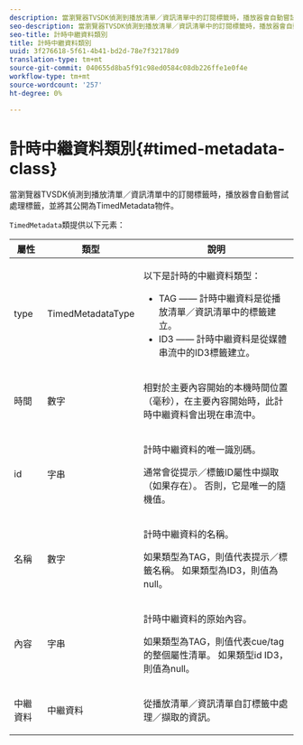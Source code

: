 ```yaml
---
description: 當瀏覽器TVSDK偵測到播放清單／資訊清單中的訂閱標籤時，播放器會自動嘗試處理標籤，並將其公開為TimedMetadata物件。
seo-description: 當瀏覽器TVSDK偵測到播放清單／資訊清單中的訂閱標籤時，播放器會自動嘗試處理標籤，並將其公開為TimedMetadata物件。
seo-title: 計時中繼資料類別
title: 計時中繼資料類別
uuid: 3f276618-5f61-4b41-bd2d-78e7f32178d9
translation-type: tm+mt
source-git-commit: 040655d8ba5f91c98ed0584c08db226ffe1e0f4e
workflow-type: tm+mt
source-wordcount: '257'
ht-degree: 0%

---
```



# 計時中繼資料類別{#timed-metadata-class}

當瀏覽器TVSDK偵測到播放清單／資訊清單中的訂閱標籤時，播放器會自動嘗試處理標籤，並將其公開為TimedMetadata物件。

`TimedMetadata`類提供以下元素：

<table id="table_5827A0626EDC45F68DC3E7644F3EFF69"> 
 <thead> 
  <tr> 
   <th colname="col1" class="entry"> 屬性 </th> 
   <th colname="col02" class="entry"> 類型 </th> 
   <th colname="col2" class="entry"> 說明 </th> 
  </tr>
 </thead>
 <tbody> 
  <tr> 
   <td colname="col1"> <p>type </p> </td> 
   <td colname="col02"> <p><span class="codeph"> TimedMetadataType</span> </p> </td> 
   <td colname="col2"> <p>以下是計時的中繼資料類型： 
     <ul id="ul_E79C375A54C64BF09A927EE8983E98E3"> 
      <li id="li_F1907521CDBE47E282A87AF0A7A1477A">TAG —— 計時中繼資料是從播放清單／資訊清單中的標籤建立。 </li> 
      <li id="li_5B0C0B0F247144709F86E6654A5AB500">ID3 —— 計時中繼資料是從媒體串流中的ID3標籤建立。 </li> 
     </ul> </p> </td> 
  </tr> 
  <tr> 
   <td colname="col1"> <p>時間 </p> </td> 
   <td colname="col02"> <p>數字 </p> </td> 
   <td colname="col2"> <p>相對於主要內容開始的本機時間位置（毫秒），在主要內容開始時，此計時中繼資料會出現在串流中。 </p> </td> 
  </tr> 
  <tr> 
   <td colname="col1"> <p>id </p> </td> 
   <td colname="col02"> <p>字串 </p> </td> 
   <td colname="col2"> <p>計時中繼資料的唯一識別碼。 </p> <p>通常會從提示／標籤ID屬性中擷取（如果存在）。 否則，它是唯一的隨機值。 </p> </td> 
  </tr> 
  <tr> 
   <td colname="col1"> <p>名稱 </p> </td> 
   <td colname="col02"> <p>數字 </p> </td> 
   <td colname="col2"> <p>計時中繼資料的名稱。 </p> <p>如果類型為TAG，則值代表提示／標籤名稱。 如果類型為ID3，則值為null。 </p> </td> 
  </tr> 
  <tr> 
   <td colname="col1"> <p>內容 </p> </td> 
   <td colname="col02"> <p>字串 </p> </td> 
   <td colname="col2"> <p>計時中繼資料的原始內容。 </p> <p>如果類型為TAG，則值代表cue/tag的整個屬性清單。 如果類型id ID3，則值為null。 </p> </td> 
  </tr> 
  <tr> 
   <td colname="col1"> <p>中繼資料 </p> </td> 
   <td colname="col02"> <p><span class="codeph"> 中繼資料</span> </p> </td> 
   <td colname="col2"> <p>從播放清單／資訊清單自訂標籤中處理／擷取的資訊。 </p> </td> 
  </tr> 
 </tbody> 
</table>

